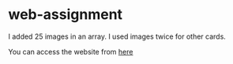# web-assignment

I added 25 images in an array. I used images twice for other cards. <br/>

You can access the website from [here](https://purple-ame-56.tiiny.site/)
